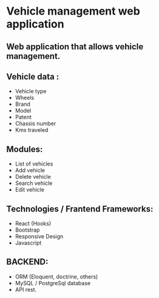 # Vehicle management web application
## Web application that allows vehicle management. 

## Vehicle data : 
 - Vehicle type 
 - Wheels 
 - Brand 
 - Model 
 - Patent 
 - Chassis number 
 - Kms traveled 

## Modules: 
 - List of vehicles 
 - Add vehicle 
 - Delete vehicle 
 - Search vehicle 
 - Edit vehicle

## Technologies / Frantend Frameworks: 
 - React (Hooks) 
 - Bootstrap 
 - Responsive Design 
 - Javascript 
 
## BACKEND: 
 - ORM (Eloquent, doctrine, others) 
 - MySQL / PostgreSql database 
 - API rest.
